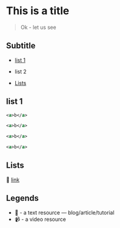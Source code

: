 # This is a title

> Ok - let us see

## Subtitle

* [list 1](#list-1)
* list 2

* [Lists](#lists)

## list 1

``` xml
<a>b</a>
```

``` xml
<a>b</a>
```


``` xml
<a>b</a>
```


``` xml
<a>b</a>
```


























## Lists

:memo: [link](https://google.com)


## Legends

* :memo: - a text resource — blog/article/tutorial
* :video_camera: - a video resource 
